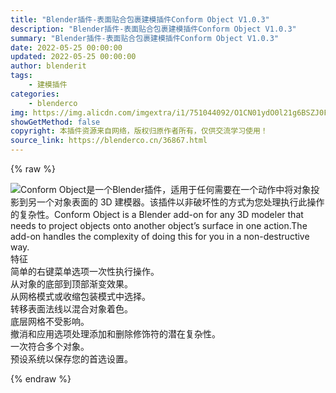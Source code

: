 ```yaml
---
title: "Blender插件-表面贴合包裹建模插件Conform Object V1.0.3"
description: "Blender插件-表面贴合包裹建模插件Conform Object V1.0.3"
summary: "Blender插件-表面贴合包裹建模插件Conform Object V1.0.3"
date: 2022-05-25 00:00:00
updated: 2022-05-25 00:00:00
author: blenderit
tags: 
    - 建模插件
categories:
    - blenderco
img: https://img.alicdn.com/imgextra/i1/751044092/O1CN01ydO0l21g6BSZJ0FQg_!!751044092.png?t=1653578930000
showGetMethod: false
copyright: 本插件资源来自网络，版权归原作者所有，仅供交流学习使用！
source_link: https://blenderco.cn/36867.html
---
```


{% raw %}
<p><img class="aligncenter" src="https://img.alicdn.com/imgextra/i1/751044092/O1CN01ydO0l21g6BSZJ0FQg_!!751044092.png?t=1653578930000">Conform Object是一个Blender插件，适用于任何需要在一个动作中将对象投影到另一个对象表面的 3D 建模器。该插件以非破坏性的方式为您处理执行此操作的复杂性。Conform Object is a Blender add-on for any 3D modeler that needs to project objects onto another object’s surface in one action.The add-on handles the complexity of doing this for you in a non-destructive way.<br data-filtered="filtered">特征<br data-filtered="filtered">简单的右键菜单选项一次性执行操作。<br data-filtered="filtered">从对象的底部到顶部渐变效果。<br data-filtered="filtered">从网格模式或收缩包装模式中选择。<br data-filtered="filtered">转移表面法线以混合对象着色。<br data-filtered="filtered">底层网格不受影响。<br data-filtered="filtered">撤消和应用选项处理添加和删除修饰符的潜在复杂性。<br data-filtered="filtered">一次符合多个对象。<br data-filtered="filtered">预设系统以保存您的首选设置。</p>
<div style="display: none">blenderco</div>
{% endraw %}